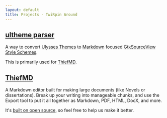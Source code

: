 ```yaml
---
layout: default
title: Projects - TwiRpin Around
---
```


## [ultheme parser](https://github.com/TwiRp/ultheme-vala)

A way to convert [Ulysses Themes](https://styles.ulysses.app/themes) to [Markdown](https://daringfireball.net/projects/markdown) focused [GtkSourceView Style Schemes](https://wiki.gnome.org/Projects/GtkSourceView/StyleSchemes).

This is primarily used for [ThiefMD](https://thiefmd.com).

## [ThiefMD](https://thiefmd.com)

A Markdown editor built for making large documents (like Novels or dissertations). Break up your writing into manageable chunks, and use the Export tool to put it all together as Markdown, PDF, HTML, DocX, and more.

It's [built on open source](https://github.com/kmwallio/thiefmd#acknowledgments), so feel free to help us make it better.